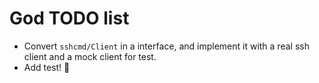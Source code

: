 # God TODO list

* Convert `sshcmd/Client` in a interface, and implement it with a real ssh client and a mock client for test.
* Add test! 🤩
